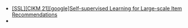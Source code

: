 - [[SSL][CIKM 21][google]Self-supervised Learning for Large-scale Item Recommendations](https://arxiv.org/abs/2007.12865)
- 

